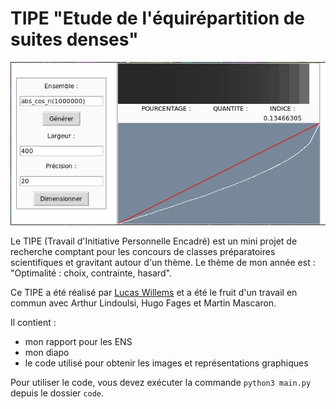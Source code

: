 # TIPE "Etude de l'équirépartition de suites denses"

<p align="center"><img src="README-images/code.png"></p>

Le TIPE (Travail d'Initiative Personnelle Encadré) est un mini projet de recherche comptant pour les concours de classes préparatoires scientifiques et gravitant autour d'un thème. Le thème de mon année est : "Optimalité : choix, contrainte, hasard".

Ce TIPE a été réalisé par [Lucas Willems](http://www.lucaswillems.com) et a été le fruit d'un travail en commun avec Arthur Lindoulsi, Hugo Fages et Martin Mascaron.

Il contient :
- mon rapport pour les ENS
- mon diapo
- le code utilisé pour obtenir les images et représentations graphiques

Pour utiliser le code, vous devez exécuter la commande `python3 main.py` depuis le dossier `code`.